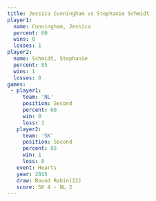 ```yaml
---
title: Jessica Cunningham vs Stephanie Schmidt
player1:                   
  name: Cunningham, Jessica
  percent: 60              
  wins: 0                  
  losses: 1                
player2:                   
  name: Schmidt, Stephanie 
  percent: 85              
  wins: 1                  
  losses: 0                
games:
 - player1:          
     team: 'NL'      
     position: Second
     percent: 60     
     win: 0          
     loss: 1         
   player2:          
     team: 'SK'      
     position: Second
     percent: 85     
     win: 1          
     loss: 0         
   event: Hearts        
   year: 2015           
   draw: Round Robin(12)
   score: SK 4 - NL 2   
---
```

